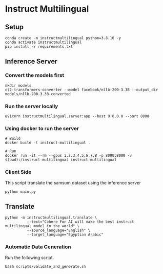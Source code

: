 # Instruct Multilingual

## Setup

```shell
conda create -n instructmultilingual python=3.8.10 -y
conda activate instructmultilingual
pip install -r requirements.txt
```


## Inference Server

### Convert the models first

```shell
mkdir models
ct2-transformers-converter --model facebook/nllb-200-3.3B --output_dir models/nllb-200-3.3B-converted
```

### Run the server locally
```shell
uvicorn instructmultilingual.server:app --host 0.0.0.0 --port 8000
```

### Using docker to run the server
```shell
# Build
docker build -t instruct-multilingual .

# Run
docker run -it --rm --gpus 1,2,3,4,5,6,7,8 -p 8000:8000 -v $(pwd):/instruct-multilingual instruct-multilingual
```

### Client Side

This script translate the samsum dataset using the inference server
```
python main.py
```


## Translate

```shell
python -m instructmultilingual.translate \
          --text="Cohere For AI will make the best instruct multilingual model in the world" \
          --source_language="English" \
          --target_language="Egyptian Arabic"
```


### Automatic Data Generation

Run the following script.
```
bash scripts/validate_and_generate.sh
```

